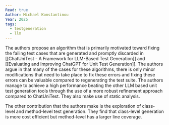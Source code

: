 ```yaml
---
Read: true
Author: Michael Konstantinou
Year: 2025
tags:
  - testgeneration
  - llm
---
```

The authors propose an algorithm that is primarily motivated toward fixing the failing test cases that are generated and promptly discarded in [[ChatUniTest - A Framework for LLM-Based Test Generation]] and [[Evaluating and Improving ChatGPT for Unit Test Generation]]. The authors argue in that many of the cases for these algorithms, there is only minor modifications that need to take place to fix these errors and fixing these errors can be valuable compared to regenerating the test suite. The authors manage to achieve a high performance beating the other LLM based unit test generation tools through the use of a more robust refinement approach compared to ChatUniTest. They also make use of static analysis.

The other contribution that the authors make is the exploration of class-level and method-level test generation. They find that class-level generation is more cost efficient but method-level has a larger line coverage.